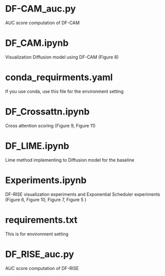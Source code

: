 # DF-CAM_auc.py
AUC score computation of DF-CAM
# DF_CAM.ipynb
Visualization Diffusion model using DF-CAM (Figure 8)
# conda_requirments.yaml
If you use conda, use this file for the environment setting
# DF_Crossattn.ipynb
Cross attention scoring (Figure 9, Figure 11)
# DF_LIME.ipynb
Lime method implementing to Diffusion model for the baseline
# Experiments.ipynb
DF-RISE visualization experiments and Exponential Scheduler experiments (Figure 6, Figure 10, Figure 7, Figure 5 )
# requirements.txt
This is for environment setting
# DF_RISE_auc.py
AUC score computation of DF-RISE